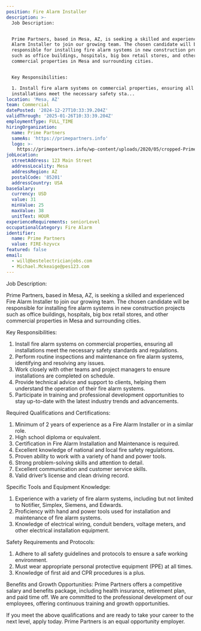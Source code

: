 ```yaml
---
position: Fire Alarm Installer
description: >-
  Job Description:


  Prime Partners, based in Mesa, AZ, is seeking a skilled and experienced Fire
  Alarm Installer to join our growing team. The chosen candidate will be
  responsible for installing fire alarm systems in new construction projects
  such as office buildings, hospitals, big box retail stores, and other
  commercial properties in Mesa and surrounding cities.


  Key Responsibilities:

  1. Install fire alarm systems on commercial properties, ensuring all
  installations meet the necessary safety sta...
location: 'Mesa, AZ'
team: Commercial
datePosted: '2024-12-27T10:33:39.204Z'
validThrough: '2025-01-26T10:33:39.204Z'
employmentType: FULL_TIME
hiringOrganization:
  name: Prime Partners
  sameAs: 'https://primepartners.info'
  logo: >-
    https://primepartners.info/wp-content/uploads/2020/05/cropped-Prime-Partners-Logo-NO-BG-1-1.png
jobLocation:
  streetAddress: 123 Main Street
  addressLocality: Mesa
  addressRegion: AZ
  postalCode: '85201'
  addressCountry: USA
baseSalary:
  currency: USD
  value: 31
  minValue: 25
  maxValue: 38
  unitText: HOUR
experienceRequirements: seniorLevel
occupationalCategory: Fire Alarm
identifier:
  name: Prime Partners
  value: FIRE-hzyvcx
featured: false
email:
  - will@bestelectricianjobs.com
  - Michael.Mckeaige@pes123.com
---
```




Job Description:

Prime Partners, based in Mesa, AZ, is seeking a skilled and experienced Fire Alarm Installer to join our growing team. The chosen candidate will be responsible for installing fire alarm systems in new construction projects such as office buildings, hospitals, big box retail stores, and other commercial properties in Mesa and surrounding cities.

Key Responsibilities:
1. Install fire alarm systems on commercial properties, ensuring all installations meet the necessary safety standards and regulations.
2. Perform routine inspections and maintenance on fire alarm systems, identifying and resolving any issues.
3. Work closely with other teams and project managers to ensure installations are completed on schedule.
4. Provide technical advice and support to clients, helping them understand the operation of their fire alarm systems.
5. Participate in training and professional development opportunities to stay up-to-date with the latest industry trends and advancements.

Required Qualifications and Certifications:
1. Minimum of 2 years of experience as a Fire Alarm Installer or in a similar role.
2. High school diploma or equivalent. 
3. Certification in Fire Alarm Installation and Maintenance is required.
4. Excellent knowledge of national and local fire safety regulations.
5. Proven ability to work with a variety of hand and power tools.
6. Strong problem-solving skills and attention to detail.
7. Excellent communication and customer service skills.
8. Valid driver’s license and clean driving record.

Specific Tools and Equipment Knowledge:
1. Experience with a variety of fire alarm systems, including but not limited to Notifier, Simplex, Siemens, and Edwards.
2. Proficiency with hand and power tools used for installation and maintenance of fire alarm systems.
3. Knowledge of electrical wiring, conduit benders, voltage meters, and other electrical installation equipment.

Safety Requirements and Protocols:
1. Adhere to all safety guidelines and protocols to ensure a safe working environment.
2. Must wear appropriate personal protective equipment (PPE) at all times.
3. Knowledge of first aid and CPR procedures is a plus.

Benefits and Growth Opportunities:
Prime Partners offers a competitive salary and benefits package, including health insurance, retirement plan, and paid time off. We are committed to the professional development of our employees, offering continuous training and growth opportunities. 

If you meet the above qualifications and are ready to take your career to the next level, apply today. Prime Partners is an equal opportunity employer.

